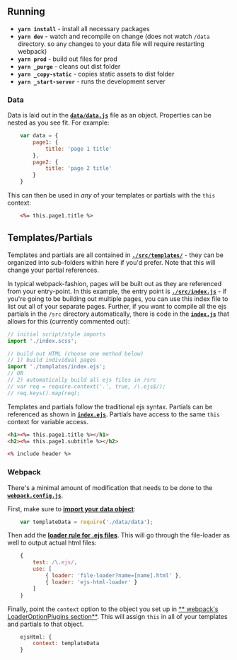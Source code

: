 ## Running
* **`yarn install`** - install all necessary packages
* **`yarn dev`** - watch and recompile on change (does not watch `/data` directory. so any changes to your data file will require restarting webpack)
* **`yarn prod`** - build out files for prod
* **`yarn _purge`** - cleans out dist folder
* **`yarn _copy-static`** - copies static assets to dist folder
* **`yarn _start-server`** - runs the development server

### Data
Data is laid out in the [**`data/data.js`**](./data/data.js) file as an object. Properties can be nested as you see fit. For example:
```javascript
    var data = {
        page1: {
            title: 'page 1 title'
        },
        page2: {
            title: 'page 2 title'
        }
    }
```

This can then be used in *any* of your templates or partials with the `this` context:
```html
    <%= this.page1.title %>
```

## Templates/Partials
Templates and partials are all contained in [**`./src/templates/`**](./src/templates/) - they can be organized into sub-folders within here if you'd prefer. Note that this will change your partial references.

In typical webpack-fashion, pages will be built out as they are referenced from your entry-point. In this example, the entry point is [**`./src/index.js`**](./src/index.js) - if you're going to be building out multiple pages, you can use this index file to list out all of your separate pages. Further, if you want to compile all the ejs partials in the `/src` directory automatically, there is code in the [**`index.js`**](./src/index.js) that allows for this (currently commented out):
```javascript
// initial script/style imports
import './index.scss';

// build out HTML (choose one method below)
// 1) build individual pages
import './templates/index.ejs';
// OR
// 2) automatically build all ejs files in /src
// var req = require.context('.', true, /\.ejs$/);
// req.keys().map(req);
```

Templates and partials follow the traditional ejs syntax. Partials can be referenced as shown in [**`index.ejs`**](./src/templates/index.ejs). Partials have access to the same `this` context for variable access.
```html
<h1><%= this.page1.title %></h1>
<h2><%= this.page1.subtitle %></h2>

<% include header %>
```

### Webpack
There's a minimal amount of modification that needs to be done to the [**`webpack.config.js`**](./webpack.config.js).

First, make sure to [**import your data object**](https://github.com/codeandtheory/frontend-toolkit/blob/master/boilerplate/webpack-ejs/webpack.config.js#L7):
```javascript
    var templateData = require('./data/data');
```

Then add the [**loader rule for .ejs files**](https://github.com/codeandtheory/frontend-toolkit/blob/master/boilerplate/webpack-ejs/webpack.config.js#L25). This will go through the file-loader as well to output actual html files:
```javascript
    {
        test: /\.ejs/,
        use: [
            { loader: 'file-loader?name=[name].html' },
            { loader: 'ejs-html-loader' }
        ]
    }
```

Finally, point the `context` option to the object you set up in [** webpack's LoaderOptionPlugins section**](https://github.com/codeandtheory/frontend-toolkit/blob/master/boilerplate/webpack-ejs/webpack.config.js#L90). This will assign `this` in all of your templates and partials to that object.
```javascript
    ejsHtml: {
        context: templateData
    }
```
